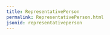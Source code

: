 ```yaml
---
title: RepresentativePerson
permalink: RepresentativePerson.html
jsonid: representativeperson
---
```

